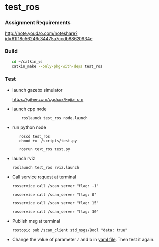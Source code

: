 # test_ros
### Assignment Requirements

   http://note.youdao.com/noteshare?id=61f18c56246c34475a7ccdb88620934e
### Build
   ```bash
      cd ~/catkin_ws
      catkin_make --only-pkg-with-deps test_ros
   ```
### Test
- launch gazebo simulator

     https://gitee.com/cgdsss/kejia_sim
- launch cpp node

  ```
      roslaunch test_ros node.launch
  ```
- run python node
  ```
     roscd test_ros
     chmod +x ./scripts/test.py
  ```
  ```
     rosrun test_ros test.py
  ```
- launch rviz

  ```roslaunch test_ros rviz.launch```
- Call service request at terminal

    ```rosservice call /scan_server "flag: -1"```
  
    ```rosservice call /scan_server "flag: 0"```
  
    ```rosservice call /scan_server "flag: 15"```
  
    ```rosservice call /scan_server "flag: 30"```
- Publish msg at terminal

    ```rostopic pub /scan_client std_msgs/Bool "data: true"```
  
- Change the value of parameter a and b in [yaml file](https://github.com/cgdsss/test_ros/blob/master/cfg/params.yaml). Then test it again.
